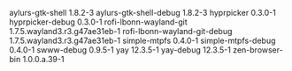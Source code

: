 aylurs-gtk-shell 1.8.2-3
aylurs-gtk-shell-debug 1.8.2-3
hyprpicker 0.3.0-1
hyprpicker-debug 0.3.0-1
rofi-lbonn-wayland-git 1.7.5.wayland3.r3.g47ae31eb-1
rofi-lbonn-wayland-git-debug 1.7.5.wayland3.r3.g47ae31eb-1
simple-mtpfs 0.4.0-1
simple-mtpfs-debug 0.4.0-1
swww-debug 0.9.5-1
yay 12.3.5-1
yay-debug 12.3.5-1
zen-browser-bin 1.0.0.a.39-1
